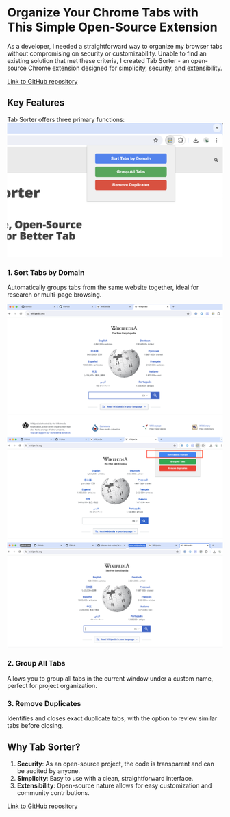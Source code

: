# Organize Your Chrome Tabs with This Simple Open-Source Extension
As a developer, I needed a straightforward way to organize my browser tabs without compromising on security or customizability. Unable to find an existing solution that met these criteria, I created Tab Sorter - an open-source Chrome extension designed for simplicity, security, and extensibility.

[Link to GitHub repository](https://github.com/deepmtch/chrome-tab-sorter)

## Key Features

Tab Sorter offers three primary functions:
![Before sorting](/assets/img/chrome-tab-sorter/overview.png)

### 1. Sort Tabs by Domain

Automatically groups tabs from the same website together, ideal for research or multi-page browsing.

![Before sorting](/assets/img/chrome-tab-sorter/before_sorting.png)
![Popup menu](/assets/img/chrome-tab-sorter/popup_menu.png)
![After sorting](/assets/img/chrome-tab-sorter/after_sorting.png)

### 2. Group All Tabs

Allows you to group all tabs in the current window under a custom name, perfect for project organization.

### 3. Remove Duplicates

Identifies and closes exact duplicate tabs, with the option to review similar tabs before closing.

## Why Tab Sorter?

1. **Security**: As an open-source project, the code is transparent and can be audited by anyone.
2. **Simplicity**: Easy to use with a clean, straightforward interface.
3. **Extensibility**: Open-source nature allows for easy customization and community contributions.

[Link to GitHub repository](https://github.com/deepmtch/chrome-tab-sorter)


